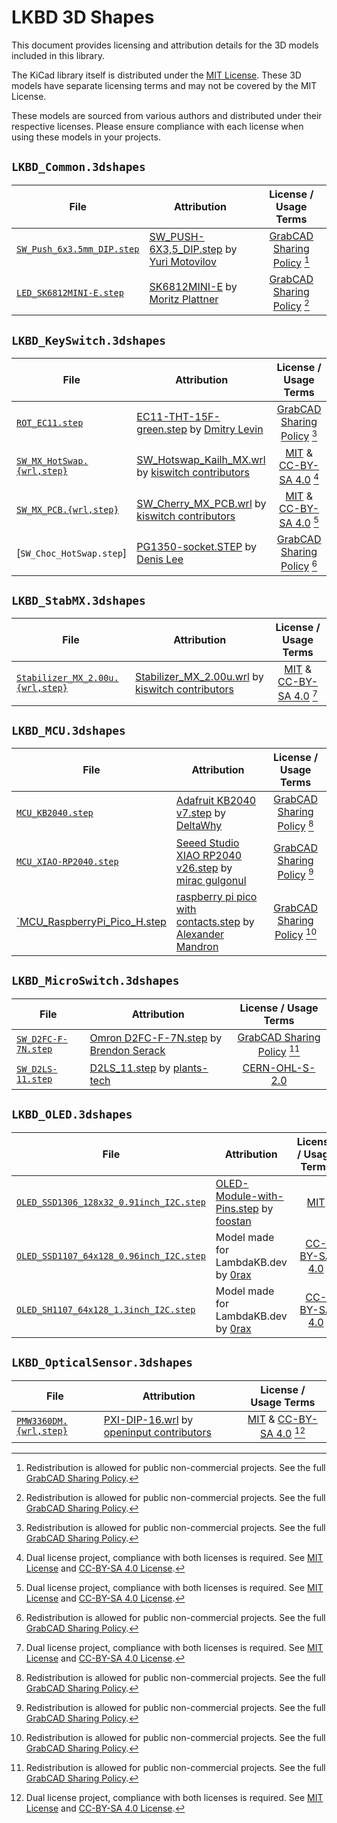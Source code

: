 # LKBD 3D Shapes

This document provides licensing and attribution details for the 3D models included in this library.

The KiCad library itself is distributed under the [MIT License](/LICENSE). These 3D models have separate licensing terms and may not be covered by the MIT License.

These models are sourced from various authors and distributed under their respective licenses. Please ensure compliance with each license when using these models in your projects.

## `LKBD_Common.3dshapes`

| File                         | Attribution                                                                                                                              |           License / Usage Terms            |
| ---------------------------- | ---------------------------------------------------------------------------------------------------------------------------------------- | :----------------------------------------: |
| [`SW_Push_6x3.5mm_DIP.step`] | [SW_PUSH-6X3,5_DIP.step](https://grabcad.com/library/tack-switch-tact-6x3-5-1) by [Yuri Motovilov](https://grabcad.com/yuri.motovilov-1) | [GrabCAD Sharing Policy] [^grabcad-policy] |
| [`LED_SK6812MINI-E.step`]    | [SK6812MINI-E](https://grabcad.com/library/sk6812mini-e-led-1) by [Moritz Plattner](https://grabcad.com/moritz.plattner-2)               | [GrabCAD Sharing Policy] [^grabcad-policy] |

[`SW_Push_6x3.5mm_DIP.step`]: ./LKBD_Common.3dshapes/SW_Push_6x3.5mm_DIP.step
[`LED_SK6812MINI-E.step`]: ./LKBD_Common.3dshapes/LED_SK6812MINI-E.step

## `LKBD_KeySwitch.3dshapes`

| File                         | Attribution                                                                                                                                                                   |                            License / Usage Terms                            |
| ---------------------------- | ----------------------------------------------------------------------------------------------------------------------------------------------------------------------------- | :-------------------------------------------------------------------------: |
| [`ROT_EC11.step`]            | [EC11-THT-15F-green.step](https://grabcad.com/library/11mm-metal-shaft-rotary-encoders-tht-vertical-w-push-on-switch-1) by [Dmitry Levin](https://grabcad.com/dmitry.levin-6) |                 [GrabCAD Sharing Policy] [^grabcad-policy]                  |
| [`SW_MX_HotSwap.{wrl,step}`] | [SW_Hotswap_Kailh_MX.wrl](https://github.com/kiswitch/kiswitch/blob/main/library/3dmodels/3d-library.3dshapes/SW_Hotswap_Kailh_MX.wrl) by [kiswitch contributors]             | [MIT][kiswitch MIT] & [CC-BY-SA 4.0][kiswitch CC-BY-SA 4.0] [^dual-license] |
| [`SW_MX_PCB.{wrl,step}`]     | [SW_Cherry_MX_PCB.wrl](https://github.com/kiswitch/kiswitch/blob/main/library/3dmodels/3d-library.3dshapes/SW_Cherry_MX_PCB.wrl) by [kiswitch contributors]                   | [MIT][kiswitch MIT] & [CC-BY-SA 4.0][kiswitch CC-BY-SA 4.0] [^dual-license] |
| [`SW_Choc_HotSwap.step`]     | [PG1350-socket.STEP](https://grabcad.com/library/kailh-1350-socket-2) by [Denis Lee](https://grabcad.com/dennis.lee-23)                                                       |                 [GrabCAD Sharing Policy] [^grabcad-policy]                  |

[`ROT_EC11.step`]: ./LKBD_KeySwitch.3dshapes/ROT_EC11.step
[`SW_MX_HotSwap.{wrl,step}`]: ./LKBD_KeySwitch.3dshapes/SW_MX_HotSwap.wrl
[`SW_MX_PCB.{wrl,step}`]: ./LKBD_KeySwitch.3dshapes/SW_MX_PCB.wrl

## `LKBD_StabMX.3dshapes`

| File                               | Attribution                                                                                                                                                       |                            License / Usage Terms                            |
| ---------------------------------- | ----------------------------------------------------------------------------------------------------------------------------------------------------------------- | :-------------------------------------------------------------------------: |
| [`Stabilizer_MX_2.00u.{wrl,step}`] | [Stabilizer_MX_2.00u.wrl](https://github.com/kiswitch/kiswitch/blob/main/library/3dmodels/3d-library.3dshapes/Stabilizer_MX_2.00u.wrl) by [kiswitch contributors] | [MIT][kiswitch MIT] & [CC-BY-SA 4.0][kiswitch CC-BY-SA 4.0] [^dual-license] |

[`Stabilizer_MX_2.00u.{wrl,step}`]: ./LKBD_StabMX.3dshapes/Stabilizer_MX_2.00u.wrl

## `LKBD_MCU.3dshapes`

| File                           | Attribution                                                                                                                                             |           License / Usage Terms            |
| ------------------------------ | ------------------------------------------------------------------------------------------------------------------------------------------------------- | :----------------------------------------: |
| [`MCU_KB2040.step`]            | [Adafruit KB2040 v7.step](https://grabcad.com/library/adafruit-kb2040-1) by [DeltaWhy](https://grabcad.com/deltawhy-1)                                  | [GrabCAD Sharing Policy] [^grabcad-policy] |
| [`MCU_XIAO-RP2040.step`]       | [Seeed Studio XIAO RP2040 v26.step](https://grabcad.com/library/seeed-studio-xiao-rp2040-1) by [mirac gulgonul](https://grabcad.com/mirac.gulgonul-1)   | [GrabCAD Sharing Policy] [^grabcad-policy] |
| [`MCU_RaspberryPi_Pico_H.step] | [raspberry pi pico with contacts.step](https://grabcad.com/library/raspberry-pi-pico-3) by [Alexander Mandron](https://grabcad.com/alexander.mandron-1) | [GrabCAD Sharing Policy] [^grabcad-policy] |

[`MCU_KB2040.step`]: ./LKBD_MCU.3dshapes/MCU_KB2040.step
[`MCU_XIAO-RP2040.step`]: ./LKBD_MCU.3dshapes/MCU_XIAO-RP2040.step
[`MCU_RaspberryPi_Pico_H.step]: ./LKBD_MCU.3dshapes/MCU_RaspberryPi_Pico_H.step

## `LKBD_MicroSwitch.3dshapes`

| File                  | Attribution                                                                                                                                                           |                            License / Usage Terms                            |
| --------------------- | --------------------------------------------------------------------------------------------------------------------------------------------------------------------- | :-------------------------------------------------------------------------: |
| [`SW_D2FC-F-7N.step`] | [Omron D2FC-F-7N.step](https://grabcad.com/library/omron-d2fc-f-7n-microswitch-1) by [Brendon Serack](https://grabcad.com/brendon.serack-1)                           |                 [GrabCAD Sharing Policy] [^grabcad-policy]                  |
| [`SW_D2LS-11.step`]   | [D2LS_11.step](https://github.com/plants-tech/Zinnia/blob/master/PCB/Models%20and%20Such/d2ls11.models/D2LS_11.step) by [plants-tech](https://github.com/plants-tech) | [CERN-OHL-S-2.0](https://github.com/plants-tech/Zinnia/blob/master/LICENSE) |

[`SW_D2FC-F-7N.step`]: ./LKBD_MicroSwitch.3dshapes/SW_D2FC-F-7N.step
[`SW_D2LS-11.step`]: ./LKBD_MicroSwitch.3dshapes/SW_D2LS-11.step

## `LKBD_OLED.3dshapes`

| File                                      | Attribution                                                                                                                                  | License / Usage Terms |
| ----------------------------------------- | -------------------------------------------------------------------------------------------------------------------------------------------- | :-------------------: |
| [`OLED_SSD1306_128x32_0.91inch_I2C.step`] | [OLED-Module-with-Pins.step](https://github.com/foostan/kbd/blob/main/kicad-packages3D/kbd.3dshapes/OLED-Module-with-Pins.step) by [foostan] |    [MIT][kbd MIT]     |
| [`OLED_SSD1107_64x128_0.96inch_I2C.step`] | Model made for LambdaKB.dev by [0rax](https://github.com/0rax)                                                                               |    [CC-BY-SA 4.0]     |
| [`OLED_SH1107_64x128_1.3inch_I2C.step`]   | Model made for LambdaKB.dev by [0rax](https://github.com/0rax)                                                                               |    [CC-BY-SA 4.0]     |

[`OLED_SSD1306_128x32_0.91inch_I2C.step`]: ./LKBD_OLED.3dshapes/OLED_SSD1306_128x32_0.91inch_I2C.step
[`OLED_SSD1107_64x128_0.96inch_I2C.step`]: ./LKBD_OLED.3dshapes/OLED_SSD1107_64x128_0.96inch_I2C.step
[`OLED_SH1107_64x128_1.3inch_I2C.step`]: ./LKBD_OLED.3dshapes/OLED_SH1107_64x128_1.3inch_I2C.step

## `LKBD_OpticalSensor.3dshapes`

| File                     | Attribution                                                                                                                                                |                             License / Usage Terms                             |
| ------------------------ | ---------------------------------------------------------------------------------------------------------------------------------------------------------- | :---------------------------------------------------------------------------: |
| [`PMW3360DM.{wrl,step}`] | [PXI-DIP-16.wrl](https://github.com/openinput-fw/openinput-kicad-library/blob/main/3dmodels/openinput.3dshapes/PXI-DIP-16.wrl) by [openinput contributors] | [MIT][openinput MIT] & [CC-BY-SA 4.0][openinput CC-BY-SA 4.0] [^dual-license] |

[`PMW3360DM.{wrl,step}`]: ./LKBD_OpticalSensor.3dshapes/PMW3360DM.wrl

[^grabcad-policy]: Redistribution is allowed for public non-commercial projects. See the full [GrabCAD Sharing Policy].
[^dual-license]: Dual license project, compliance with both licenses is required. See [MIT License](https://opensource.org/licenses/MIT) and [CC-BY-SA 4.0 License](https://creativecommons.org/licenses/by-sa/4.0/).

[foostan]: https://github.com/foostan
[kbd MIT]: https://github.com/foostan/kbd/blob/main/LICENSE
[kiswitch contributors]: https://github.com/kiswitch/kiswitch/contributors
[kiswitch MIT]: https://github.com/kiswitch/kiswitch/blob/main/LICENSE-MIT
[kiswitch CC-BY-SA 4.0]: https://github.com/kiswitch/kiswitch/blob/main/LICENSE-CC-BY-SA
[openinput contributors]: https://github.com/openinput-fw/openinput-kicad-library/contributors
[openinput MIT]: https://github.com/openinput-fw/openinput-kicad-library/blob/main/LICENSE-MIT
[openinput CC-BY-SA 4.0]: https://github.com/openinput-fw/openinput-kicad-library/blob/main/LICENSE-CC-BY-SA
[GrabCAD Sharing Policy]: https://help.grabcad.com/article/246-how-can-models-be-used-and-shared
[CC-BY-SA 4.0]: https://creativecommons.org/licenses/by-sa/4.0/
